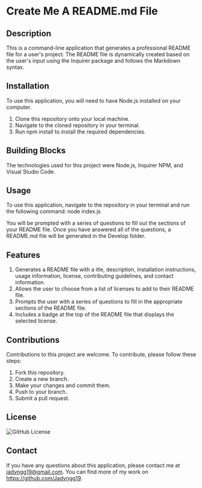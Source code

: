 # Create Me A README.md File

## Description

This is a command-line application that generates a professional README file for a user's project. The README file is dynamically created based on the user's input using the Inquirer package and follows the Markdown syntax.

## Installation

To use this application, you will need to have Node.js installed on your computer.

1. Clone this repository onto your local machine.
2. Navigate to the cloned repository in your terminal.
3. Run npm install to install the required dependencies.

## Building Blocks 

The technologies used for this project were Node.js, Inquirer NPM, and Visual Studio Code.

## Usage

To use this application, navigate to the repository in your terminal and run the following command: node index.js

You will be prompted with a series of questions to fill out the sections of your README file. Once you have answered all of the questions, a README.md file will be generated in the Develop folder.

## Features 

1. Generates a README file with a itle, description, installation instructions, usage information, license, contributing guidelines, and contact information.
2. Allows the user to choose from a list of licenses to add to their README file.
3. Prompts the user with a series of questions to fill in the appropriate sections of the README file.
4. Includes a badge at the top of the README file that displays the selected license.

## Contributions

Contributions to this project are welcome. To contribute, please follow these steps:

1. Fork this repository.
2. Create a new branch.
3. Make your changes and commit them.
4. Push to your branch.
5. Submit a pull request.

## License

![GitHub License](https://img.shields.io/badge/license-MIT-blue.svg)

## Contact

If you have any questions about this application, please contact me at jadyngg19@gmail.com. You can find more of my work on https://github.com/Jadyngg19.
